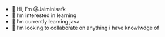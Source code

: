 - 👋 Hi, I’m @Jaiminisafk
- 👀 I’m interested in learning
- 🌱 I’m currently learning java
- 💞️ I’m looking to collaborate on anything i have knowlwdge of


<!---
Jaiminisafk/Jaiminisafk is a ✨ special ✨ repository because its `README.md` (this file) appears on your GitHub profile.
You can click the Preview link to take a look at your changes.
--->
